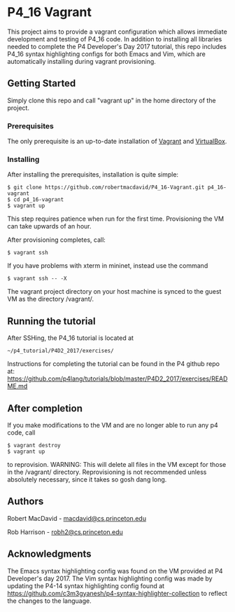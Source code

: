 # P4_16 Vagrant

This project aims to provide a vagrant configuration which allows immediate development and testing of P4_16 code. 
In addition to installing all libraries needed to complete the P4 Developer's Day 2017 tutorial, 
this repo includes P4_16 syntax highlighting configs for both Emacs and Vim, which are automatically 
installing during vagrant provisioning.

## Getting Started

Simply clone this repo and call "vagrant up" in the home directory of the project.

### Prerequisites

The only prerequisite is an up-to-date installation of [Vagrant](https://www.vagrantup.com/) and [VirtualBox](https://www.virtualbox.org/wiki/VirtualBox).

### Installing

After installing the prerequisites, installation is quite simple:
```
$ git clone https://github.com/robertmacdavid/P4_16-Vagrant.git p4_16-vagrant
$ cd p4_16-vagrant
$ vagrant up
```

This step requires patience when run for the first time.
Provisioning the VM can take upwards of an hour.

After provisioning completes, call:

```
$ vagrant ssh
```

If you have problems with xterm in mininet, instead use the command

```
$ vagrant ssh -- -X
```

The vagrant project directory on your host machine is synced to the guest VM
as the directory /vagrant/.

## Running the tutorial

After SSHing, the P4_16 tutorial is located at 
```
~/p4_tutorial/P4D2_2017/exercises/
```
Instructions for completing the tutorial can be found in the P4 github repo at: https://github.com/p4lang/tutorials/blob/master/P4D2_2017/exercises/README.md

## After completion
If you make modifications to the VM and are no longer able to run any p4 code, call
```
$ vagrant destroy
$ vagrant up
```
to reprovision. WARNING: This will delete all files in the VM except for
those in the /vagrant/ directory. Reprovisioning is not recommended unless absolutely necessary, since
it takes so gosh dang long.

## Authors
Robert MacDavid - macdavid@cs.princeton.edu

Rob Harrison - robh2@cs.princeton.edu

## Acknowledgments

The Emacs syntax highlighting config was found on the VM provided at P4
Developer's day 2017. The Vim syntax highlighting config was made by updating
the P4-14 syntax highlighting config found at
https://github.com/c3m3gyanesh/p4-syntax-highlighter-collection to reflect the
changes to the language. 
